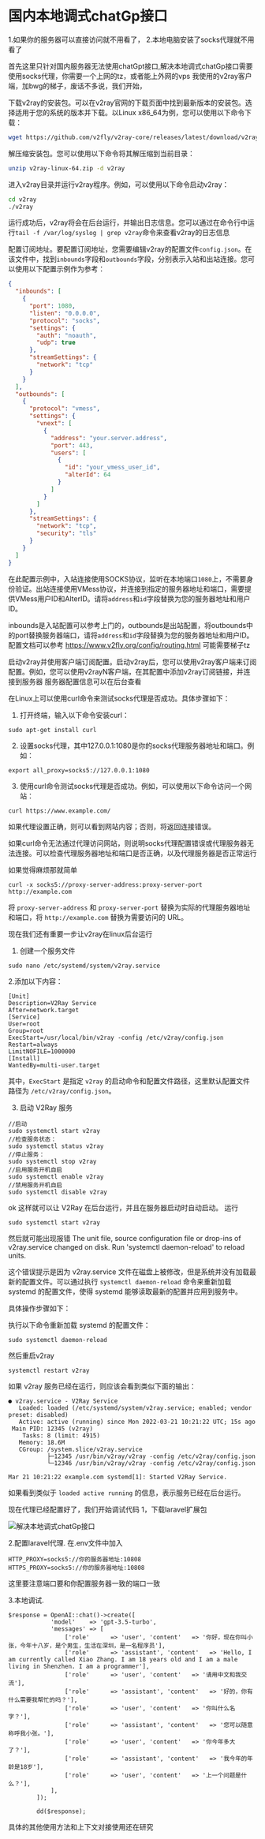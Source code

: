 
# 国内本地调式chatGp接口


1.如果你的服务器可以直接访问就不用看了，
2.本地电脑安装了socks代理就不用看了

首先这里只针对国内服务器无法使用chatGpt接口,解决本地调式chatGp接口需要使用socks代理，你需要一个上网的tz，或者能上外网的vps
我使用的v2ray客户端，加bwg的梯子，废话不多说，我们开始，

下载v2ray的安装包。可以在v2ray官网的下载页面中找到最新版本的安装包。选择适用于您的系统的版本并下载。以Linux x86_64为例，您可以使用以下命令下载：
~~~ bash
wget https://github.com/v2fly/v2ray-core/releases/latest/download/v2ray-linux-64.zip
~~~
解压缩安装包。您可以使用以下命令将其解压缩到当前目录：
~~~ bash
unzip v2ray-linux-64.zip -d v2ray
~~~
进入v2ray目录并运行v2ray程序。例如，可以使用以下命令启动v2ray：
~~~ bash
cd v2ray
./v2ray
~~~
运行成功后，v2ray将会在后台运行，并输出日志信息。您可以通过在命令行中运行`tail -f /var/log/syslog | grep v2ray`命令来查看v2ray的日志信息

配置订阅地址。要配置订阅地址，您需要编辑v2ray的配置文件`config.json`。在该文件中，找到`inbounds`字段和`outbounds`字段，分别表示入站和出站连接。您可以使用以下配置示例作为参考：
~~~ json
{
  "inbounds": [
    {
      "port": 1080,
	  "listen": "0.0.0.0",
      "protocol": "socks",
      "settings": {
        "auth": "noauth",
        "udp": true
      },
      "streamSettings": {
        "network": "tcp"
      }
    }
  ],
  "outbounds": [
    {
      "protocol": "vmess",
      "settings": {
        "vnext": [
          {
            "address": "your.server.address",
            "port": 443,
            "users": [
              {
                "id": "your_vmess_user_id",
                "alterId": 64
              }
            ]
          }
        ]
      },
      "streamSettings": {
        "network": "tcp",
        "security": "tls"
      }
    }
  ]
}
~~~
在此配置示例中，入站连接使用SOCKS协议，监听在本地端口`1080`上，不需要身份验证。出站连接使用VMess协议，并连接到指定的服务器地址和端口，需要提供VMess用户ID和AlterID。请将`address`和`id`字段替换为您的服务器地址和用户ID。

inbounds是入站配置可以参考上门的，outbounds是出站配置，将outbounds中的port替换服务器端口，请将`address`和`id`字段替换为您的服务器地址和用户ID。
配置文档可以参考 https://www.v2fly.org/config/routing.html 可能需要梯子tz

启动v2ray并使用客户端订阅配置。启动v2ray后，您可以使用v2ray客户端来订阅配置。例如，您可以使用v2rayN客户端，在其配置中添加v2ray订阅链接，并连接到服务器
服务器配置信息可以在后台查看

在Linux上可以使用curl命令来测试socks代理是否成功。具体步骤如下：
1.  打开终端，输入以下命令安装curl：
~~~ code
sudo apt-get install curl
~~~
2.  设置socks代理，其中127.0.0.1:1080是你的socks代理服务器地址和端口。例如：
~~~
export all_proxy=socks5://127.0.0.1:1080
~~~
3.  使用curl命令测试socks代理是否成功。例如，可以使用以下命令访问一个网站：
~~~
curl https://www.example.com/
~~~
如果代理设置正确，则可以看到网站内容；否则，将返回连接错误。

如果curl命令无法通过代理访问网站，则说明socks代理配置错误或代理服务器无法连接。可以检查代理服务器地址和端口是否正确，以及代理服务器是否正常运行

如果觉得麻烦那就简单
~~~
curl -x socks5://proxy-server-address:proxy-server-port http://example.com
~~~
将 `proxy-server-address` 和 `proxy-server-port` 替换为实际的代理服务器地址和端口，将 `http://example.com` 替换为需要访问的 URL。



现在我们还有重要一步让v2ray在linux后台运行

1.  创建一个服务文件
~~~
sudo nano /etc/systemd/system/v2ray.service
~~~
2.添加以下内容：
~~~
[Unit]
Description=V2Ray Service
After=network.target
[Service]
User=root
Group=root
ExecStart=/usr/local/bin/v2ray -config /etc/v2ray/config.json
Restart=always
LimitNOFILE=1000000
[Install]
WantedBy=multi-user.target
~~~

其中，`ExecStart` 是指定 `v2ray` 的启动命令和配置文件路径，这里默认配置文件路径为 `/etc/v2ray/config.json`。

3.  启动 V2Ray 服务
~~~
//启动
sudo systemctl start v2ray
//检查服务状态：
sudo systemctl status v2ray
//停止服务：
sudo systemctl stop v2ray
//启用服务开机自启
sudo systemctl enable v2ray
//禁用服务开机自启
sudo systemctl disable v2ray
~~~

ok 这样就可以让 V2Ray 在后台运行，并且在服务器启动时自动启动。
运行 
~~~
sudo systemctl start v2ray
~~~
然后就可能出现报错
The unit file, source configuration file or drop-ins of v2ray.service changed on disk. Run 'systemctl daemon-reload' to reload units.

这个错误提示是因为 v2ray.service 文件在磁盘上被修改，但是系统并没有加载最新的配置文件。可以通过执行 `systemctl daemon-reload` 命令来重新加载 systemd 的配置文件，使得 systemd 能够读取最新的配置并应用到服务中。

具体操作步骤如下：

 执行以下命令重新加载 systemd 的配置文件：
~~~
sudo systemctl daemon-reload
~~~
然后重启v2ray
~~~
systemctl restart v2ray
~~~
如果 v2ray 服务已经在运行，则应该会看到类似下面的输出：
~~~
● v2ray.service - V2Ray Service
   Loaded: loaded (/etc/systemd/system/v2ray.service; enabled; vendor preset: disabled)
   Active: active (running) since Mon 2022-03-21 10:21:22 UTC; 15s ago
 Main PID: 12345 (v2ray)
    Tasks: 8 (limit: 4915)
   Memory: 18.6M
   CGroup: /system.slice/v2ray.service
           ├─12345 /usr/bin/v2ray/v2ray -config /etc/v2ray/config.json
           └─12346 /usr/bin/v2ray/v2ray -config /etc/v2ray/config.json

Mar 21 10:21:22 example.com systemd[1]: Started V2Ray Service.
~~~
如果看到类似于 `loaded active running` 的信息，表示服务已经在后台运行。

现在代理已经配置好了，我们开始调试代码
1，下载laravel扩展包

![解决本地调式chatGp接口](https://cdn.learnku.com/uploads/images/202303/08/85912/AZhppInXUe.png!large)

2.配置laravel代理.
在.env文件中加入
~~~
HTTP_PROXY=socks5://你的服务器地址:10808
HTTPS_PROXY=socks5://你的服务器地址:10808
~~~

这里要注意端口要和你配置服务器一致的端口一致

3.本地调试.
~~~
$response = OpenAI::chat()->create([
            'model'    => 'gpt-3.5-turbo',
            'messages' => [
                ['role'      => 'user', 'content'   => '你好，现在你叫小张，今年十八岁，是个男生，生活在深圳，是一名程序员'],
                ['role'      => 'assistant', 'content'   => 'Hello, I am currently called Xiao Zhang. I am 18 years old and I am a male living in Shenzhen. I am a programmer'],
                ['role'      => 'user', 'content'   => '请用中文和我交流'],
                ['role'      => 'assistant', 'content'   => '好的，你有什么需要我帮忙的吗？'],
                ['role'      => 'user', 'content'   => '你叫什么名字？'],
                ['role'      => 'assistant', 'content'   => '您可以随意称呼我小张。'],
                ['role'      => 'user', 'content'   => '你今年多大了？'],
                ['role'      => 'assistant', 'content'   => '我今年的年龄是18岁'],
                ['role'      => 'user', 'content'   => '上一个问题是什么？'],
            ],
        ]);

        dd($response);
~~~

具体的其他使用方法和上下文对接使用还在研究






